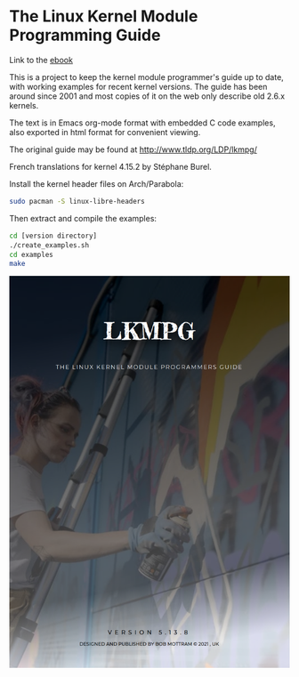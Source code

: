 # The Linux Kernel Module Programming Guide

Link to the [ebook](lkmpg.epub)

This is a project to keep the kernel module programmer's guide up to date, with working examples for recent kernel versions. The guide has been around since 2001 and most copies of it on the web only describe old 2.6.x kernels.

The text is in Emacs org-mode format with embedded C code examples, also exported in html format for convenient viewing.

The original guide may be found at http://www.tldp.org/LDP/lkmpg/

French translations for kernel 4.15.2 by Stéphane Burel.

Install the kernel header files on Arch/Parabola:

``` bash
sudo pacman -S linux-libre-headers
```

Then extract and compile the examples:

``` bash
cd [version directory]
./create_examples.sh
cd examples
make
```

![Book cover](cover.png)
